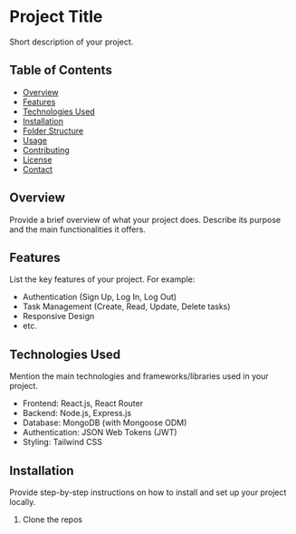 # Project Title

Short description of your project.

## Table of Contents

- [Overview](#overview)
- [Features](#features)
- [Technologies Used](#technologies-used)
- [Installation](#installation)
- [Folder Structure](#folder-structure)
- [Usage](#usage)
- [Contributing](#contributing)
- [License](#license)
- [Contact](#contact)

## Overview

Provide a brief overview of what your project does. Describe its purpose and the main functionalities it offers.

## Features

List the key features of your project. For example:
- Authentication (Sign Up, Log In, Log Out)
- Task Management (Create, Read, Update, Delete tasks)
- Responsive Design
- etc.

## Technologies Used

Mention the main technologies and frameworks/libraries used in your project.

- Frontend: React.js, React Router
- Backend: Node.js, Express.js
- Database: MongoDB (with Mongoose ODM)
- Authentication: JSON Web Tokens (JWT)
- Styling: Tailwind CSS

## Installation

Provide step-by-step instructions on how to install and set up your project locally.

1. Clone the repos

